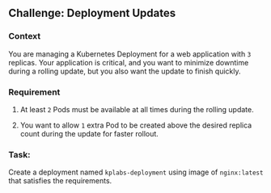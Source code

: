 ## Challenge: Deployment Updates

### Context
You are managing a Kubernetes Deployment for a web application with `3` replicas. Your application is critical, and you want to minimize downtime during a rolling update, but you also want the update to finish quickly.

### Requirement

1. At least `2` Pods must be available at all times during the rolling update.

2. You want to allow `1` extra Pod to be created above the desired replica count during the update for faster rollout.

### Task:

Create a deployment named `kplabs-deployment` using image of `nginx:latest` that satisfies the requirements.
